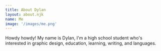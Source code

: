 ```yaml
---
title: About Dylan
layout: about.njk
name: Me
image: '/images/me.png'
---
```


Howdy howdy! My name is Dylan, I'm a high school student who's interested in graphic design, education, learning, writing, and languages.